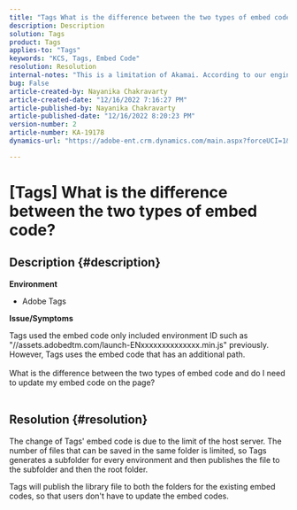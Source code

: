 ```yaml
---
title: "Tags What is the difference between the two types of embed code?"
description: Description
solution: Tags
product: Tags
applies-to: "Tags"
keywords: "KCS, Tags, Embed Code"
resolution: Resolution
internal-notes: "This is a limitation of Akamai. According to our engineer."
bug: False
article-created-by: Nayanika Chakravarty
article-created-date: "12/16/2022 7:16:27 PM"
article-published-by: Nayanika Chakravarty
article-published-date: "12/16/2022 8:20:23 PM"
version-number: 2
article-number: KA-19178
dynamics-url: "https://adobe-ent.crm.dynamics.com/main.aspx?forceUCI=1&pagetype=entityrecord&etn=knowledgearticle&id=6100f41d-767d-ed11-81ac-6045bd006079"

---
```

# [Tags] What is the difference between the two types of embed code?

## Description {#description}


<b>Environment</b>

- Adobe Tags

<b>Issue/Symptoms</b>

Tags used the embed code only included environment ID such as "//assets.adobedtm.com/launch-ENxxxxxxxxxxxxxx.min.js" previously. However, Tags uses the embed code that has an additional path.
<br><br>What is the difference between the two types of embed code and do I need to update my embed code on the page?
<br> <br>

## Resolution {#resolution}


The change of Tags' embed code is due to the limit of the host server. The number of files that can be saved in the same folder is limited, so Tags generates a subfolder for every environment and then publishes the file to the subfolder and then the root folder.

Tags will publish the library file to both the folders for the existing embed codes, so that users don't have to update the embed codes.


